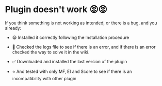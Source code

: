# Plugin doesn't work 😡😡

If you think something is not working as intended, or there is a bug, and you already:

* 😀 Installed it correctly following the Installation procedure

* 📃 Checked the logs file to see if there is an error, and if there is an error checked the way to solve it in the wiki.

* ✅ Downloaded and installed the last version of the plugin
* ⭐ And tested with only MF, EI and Score to see if there is an incompatibility with other plugin
